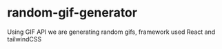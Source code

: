 # random-gif-generator
Using GIF API we are generating random gifs, framework used React and tailwindCSS
